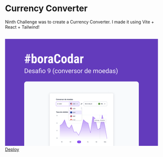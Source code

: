 <h1><strong>Currency Converter</strong></h1>

<p>Ninth Challenge was to create a Currency Converter. I made it using Vite + React + Tailwind!</p>
<br>

<img src='./src/assets/capa.png'>

<br>
<a href='https://currency-converter-beta-drab.vercel.app/'>Deploy</a>